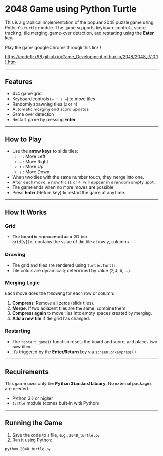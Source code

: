 # 2048 Game using Python Turtle

This is a graphical implementation of the popular 2048 puzzle game using Python's `turtle` module. The game supports keyboard controls, score tracking, tile merging, game-over detection, and restarting using the **Enter** key.

Play the game google Chrome through this link ! 

https://codeflex98.github.io/Game_Development.github.io/2048/2048_(V.0.1).html

---

## Features

- 4x4 game grid
- Keyboard controls (`← ↑ ↓ →`) to move tiles
- Randomly spawning tiles (`2` or `4`)
- Automatic merging and score updates
- Game over detection
- Restart game by pressing **Enter**

---

## How to Play

- Use the **arrow keys** to slide tiles:
  - `←` : Move Left
  - `→` : Move Right
  - `↑` : Move Up
  - `↓` : Move Down
- When two tiles with the same number touch, they merge into one.
- After each move, a new tile (`2` or `4`) will appear in a random empty spot.
- The game ends when no more moves are possible.
- Press **Enter** (Return key) to restart the game at any time.

---

## How It Works

### Grid

- The board is represented as a 2D list:  
  `grid[y][x]` contains the value of the tile at row `y`, column `x`.

### Drawing

- The grid and tiles are rendered using `turtle.Turtle`.
- Tile colors are dynamically determined by value (`2`, `4`, `8`, ...).

### Merging Logic

Each move does the following for each row or column:
1. **Compress**: Remove all zeros (slide tiles).
2. **Merge**: If two adjacent tiles are the same, combine them.
3. **Compress again** to move tiles into empty spaces created by merging.
4. **Add a new tile** if the grid has changed.

### Restarting

- The `restart_game()` function resets the board and score, and places two new tiles.
- It’s triggered by the **Enter/Return** key via `screen.onkeypress()`.

---

## Requirements

This game uses only the **Python Standard Library**. No external packages are needed.

- Python 3.6 or higher
- `turtle` module (comes built-in with Python)

---

## Running the Game

1. Save the code to a file, e.g., `2048_turtle.py`
2. Run it using Python:

```bash
python 2048_turtle.py
